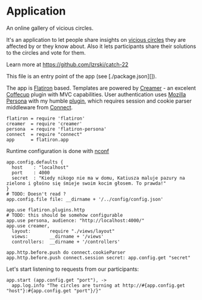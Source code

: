 Application
===========

An online gallery of vicious circles.

It's an application to let people share insights on [vicious circles][Vicious circle] they are affected by or they know about. Also it lets participants share their solutions to the circles and vote for them.

Learn more at https://github.com/lzrski/catch-22

This file is an entry point of the app (see [./package.json][]).

The app is [Flatiron][] based. Templates are powered by [Creamer][] - an excelent [Coffecup][] plugin with MVC capabilities. User authentication uses [Mozilla Persona][] with my humble [plugin][Flatiron Persona], which requires session and cookie parser middleware from [Connect][]. 

    flatiron = require 'flatiron'
    creamer  = require 'creamer'
    persona  = require 'flatiron-persona'
    connect  = require "connect"
    app      = flatiron.app

Runtime configuration is done with [nconf](https://github.com/flatiron/nconf)
    
    app.config.defaults {
      host    : "localhost"
      port    : 4000
      secret  : "Kiedy nikogo nie ma w domu, Katiusza maluje pazury na zielono i głośno się śmieje swoim kocim głosem. To prawda!"
    }
    # TODO: Doesn't read ?
    app.config.file file: __dirname + '/../config/config.json' 

    app.use flatiron.plugins.http
    # TODO: this should be somehow configurable
    app.use persona, audience: "http://localhost:4000/" 
    app.use creamer,
      layout:       require "./views/layout"
      views:        __dirname + '/views'
      controllers:  __dirname + '/controllers'

    app.http.before.push do connect.cookieParser
    app.http.before.push connect.session secret: app.config.get "secret"

Let's start listening to requests from our participants:

    app.start (app.config.get "port"), ->
      app.log.info "The circles are turning at http://#{app.config.get "host"}:#{app.config.get "port"}/}"

[Vicious circle]:   http://en.wikipedia.org/wiki/Vicious_circle
[Flatiron]:         http://flatironjs.org/
[Creamer]:          https://github.com/twilson63/creamer
[Coffecup]:         https://github.com/gradus/coffeecup
[Mozilla Persona]:  http://www.mozilla.org/en-US/persona/
[Flatiron Persona]: https://github.com/lzrski/flatiron-persona
[Connect]:          http://www.senchalabs.org/connect/